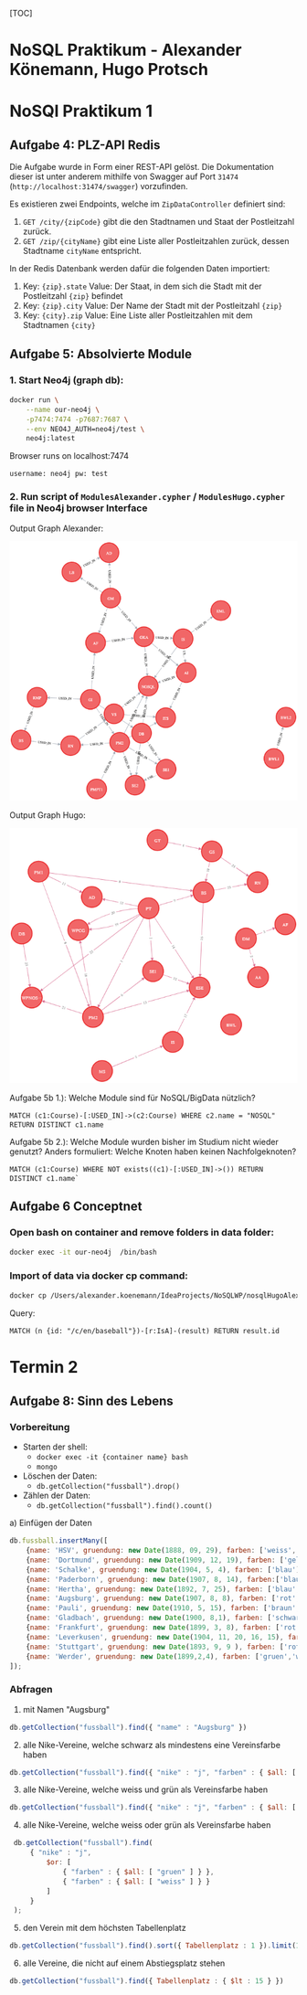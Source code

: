 [TOC]
# NoSQL Praktikum - Alexander Könemann, Hugo Protsch

# NoSQl Praktikum 1

## Aufgabe 4: PLZ-API Redis
Die Aufgabe wurde in Form einer REST-API gelöst.
Die Dokumentation dieser ist unter anderem mithilfe von Swagger auf Port `31474` (`http://localhost:31474/swagger`) vorzufinden.

Es existieren zwei Endpoints, welche im `ZipDataController` definiert sind:
1. `GET /city/{zipCode}` gibt die den Stadtnamen und Staat der Postleitzahl zurück.
2. `GET /zip/{cityName}` gibt eine Liste aller Postleitzahlen zurück, dessen Stadtname `cityName` entspricht.

In der Redis Datenbank werden dafür die folgenden Daten importiert:

1. Key: `{zip}.state` Value: Der Staat, in dem sich die Stadt mit der Postleitzahl `{zip}` befindet
2. Key: `{zip}.city` Value: Der Name der Stadt mit der Postleitzahl `{zip}`
3. Key: `{city}.zip` Value: Eine Liste aller Postleitzahlen mit dem Stadtnamen `{city}`

## Aufgabe 5: Absolvierte Module
### 1. Start Neo4j (graph db):

```bash
docker run \
    --name our-neo4j \
    -p7474:7474 -p7687:7687 \
    --env NEO4J_AUTH=neo4j/test \
    neo4j:latest
```

Browser runs on localhost:7474

```
username: neo4j pw: test
```

### 2. Run script of `ModulesAlexander.cypher` / `ModulesHugo.cypher` file in Neo4j browser Interface
Output Graph Alexander:

![ModulesGraphOutputAlexander](Aufgabe5-graph-db/ModulesGraphOutputAlexander.png)

Output Graph Hugo:

![ModulesGraphOutputHugo](Aufgabe5-graph-db/ModulesGraphOutputHugo.png)

Aufgabe 5b 1.): Welche Module sind für NoSQL/BigData nützlich?

```cypher
MATCH (c1:Course)-[:USED_IN]->(c2:Course) WHERE c2.name = "NOSQL" RETURN DISTINCT c1.name
```

Aufgabe 5b 2.): Welche Module wurden bisher im Studium nicht wieder genutzt? 
Anders formuliert: Welche Knoten haben keinen Nachfolgeknoten?

```cypher
MATCH (c1:Course) WHERE NOT exists((c1)-[:USED_IN]->()) RETURN DISTINCT c1.name`
```

## Aufgabe 6 Conceptnet
### Open bash on container and remove folders in data folder:
```bash
docker exec -it our-neo4j  /bin/bash
```
### Import of data via docker cp command:
```bash
docker cp /Users/alexander.koenemann/IdeaProjects/NoSQLWP/nosqlHugoAlex/Aufgabe6-graph-db/neo4j-v4-data/. our-neo4j:data/
```

Query:
```cypher
MATCH (n {id: "/c/en/baseball"})-[r:IsA]-(result) RETURN result.id
````

# Termin 2
## Aufgabe 8: Sinn des Lebens
### Vorbereitung
- Starten der shell:
   - `docker exec -it {container name} bash`
   - `mongo`
- Löschen der Daten: 
  - `db.getCollection("fussball").drop()`
- Zählen der Daten:
  - `db.getCollection("fussball").find().count()`

a) Einfügen der Daten
```javascript
db.fussball.insertMany([
    {name: 'HSV', gruendung: new Date(1888, 09, 29), farben: ['weiss', 'rot'], Tabellenplatz: 17, nike: 'n'},
    {name: 'Dortmund', gruendung: new Date(1909, 12, 19), farben: ['gelb', 'schwarz'], Tabellenplatz: 16, nike: 'n'},
    {name: 'Schalke', gruendung: new Date(1904, 5, 4), farben: ['blau'], Tabellenplatz: 15, nike: 'n'},
    {name: 'Paderborn', gruendung: new Date(1907, 8, 14), farben:['blau', 'weiss', ], Tabellenplatz:14, nike:'n', },
    {name: 'Hertha', gruendung: new Date(1892, 7, 25), farben: ['blau', 'weiss'], Tabellenplatz: 13, nike: 'j'},
    {name: 'Augsburg', gruendung: new Date(1907, 8, 8), farben: ['rot', 'weiss'], Tabellenplatz: 12,  nike: 'j'},
    {name: 'Pauli', gruendung: new Date(1910, 5, 15), farben: ['braun', 'weiss'], Tabellenplatz: 11, nike: 'n'},
    {name: 'Gladbach', gruendung: new Date(1900, 8,1), farben: ['schwarz', 'weiss', 'gruen'], Tabellenplatz: 10, nike: 'n'},
    {name: 'Frankfurt', gruendung: new Date(1899, 3, 8), farben: ['rot', 'schwarz', 'weiss'], Tabellenplatz: 9, nike: 'j'},
    {name: 'Leverkusen', gruendung: new Date(1904, 11, 20, 16, 15), farben: ['rot', 'schwarz'], Tabellenplatz: 8, nike: 'n'},
    {name: 'Stuttgart', gruendung: new Date(1893, 9, 9 ), farben: ['rot', 'weiss'], Tabellenplatz: 7, nike: 'n'},
    {name: 'Werder', gruendung: new Date(1899,2,4), farben: ['gruen','weiss'], Tabellenplatz: 6, nike: 'j'}
]);
```
### Abfragen
1. mit Namen "Augsburg"
```javascript
db.getCollection("fussball").find({ "name" : "Augsburg" })
```
2. alle Nike-Vereine, welche schwarz als mindestens eine Vereinsfarbe haben
```javascript
db.getCollection("fussball").find({ "nike" : "j", "farben" : { $all: [ "schwarz" ] } })
```
3. alle Nike-Vereine, welche weiss und grün als Vereinsfarbe haben
```javascript
db.getCollection("fussball").find({ "nike" : "j", "farben" : { $all: [ "weiss", "gruen" ] } })
```
4. alle Nike-Vereine, welche weiss oder grün als Vereinsfarbe haben
```javascript
 db.getCollection("fussball").find( 
     { "nike" : "j",
         $or: [
             { "farben" : { $all: [ "gruen" ] } },
             { "farben" : { $all: [ "weiss" ] } } 
         ] 
     } 
 );
```
5. den Verein mit dem höchsten Tabellenplatz
```javascript
db.getCollection("fussball").find().sort({ Tabellenplatz : 1 }).limit(1)
```
6. alle Vereine, die nicht auf einem Abstiegsplatz stehen
```javascript
db.getCollection("fussball").find({ Tabellenplatz : { $lt : 15 } })
```

